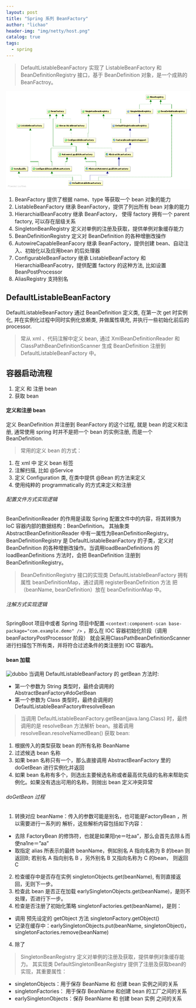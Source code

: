 ```yaml
---
layout: post
title: "Spring 系列 BeanFactory"
author: "lichao"
header-img: "img/netty/host.png"
catalog: true
tags:
  - spring
---
```


> DefaultListableBeanFactory 实现了 ListableBeanFactory 和 BeanDefinitionRegistry 接口，基于 BeanDefinition 对象，是一个成熟的 BeanFactroy。

![dubbo](/img/spring/3.jpg)

1. BeanFactory 提供了根据 name、type 等获取一个 bean 对象的能力
2. ListableBeanFactory 继承 BeanFactory，提供了列出所有 bean 对象的能力
3. HierarchialBeanFacotry 继承 BeanFactory， 使得 factory 拥有一个 parent factory, 可以存在层级关系
4. SingletonBeanRegistry 定义对单例的注册及获取，提供单例对象缓存能力
5. BeanDefinitionRegistry 定义对 BeanDefinition 的各种增删改操作
5. AutowireCapableBeanFacory 继承 BeanFactory，提供创建 bean、自动注入、初始化以及应用bean 的后处理器
6. ConfigurableBeanFactory 继承 ListableBeanFactory 和 HierarchialBeanFacotry，提供配置 factory 的这种方法, 比如设置 BeanPostProcessor
7. AliasRegistry 支持别名

## DefaultListableBeanFactory
DefaultListableBeanFactory 通过 BeanDefinition 定义类, 在第一次 get 时实例化, 并在实例化过程中同时实例化依赖类, 并做属性填充, 并执行一些初始化前后的 processor.

> 常从 xml 、代码注解中定义 bean, 通过 XmlBeanDefinitionReader 和 ClassPathBeanDefinitionScanner 生成 BeanDefinition 注册到 DefaultListableBeanFactory 中。

## 容器启动流程
1. 定义 和 注册 bean
2. 获取 bean

#### 定义和注册 bean
定义 BeanDefinition 并注册到 BeanFactory 的这个过程, 就是 bean 的定义和注册, 通常使用 spring 时并不是把一个 bean 的实例注册, 而是一个 BeanDefinition.

>  常用的定义 bean 的方式：
1. 在 xml 中 定义 bean 标签
2. 注解扫描, 比如 @Service
3. 定义 Configuration 类, 在类中提供 @Bean 的方法来定义
4. 使用纯粹的 programmatically 的方式来定义和注册

###### 配置文件方式实现逻辑
BeanDefinitionReader 的作用是读取 Spring 配置文件中的内容，将其转换为 IoC 容器内部的数据结构：BeanDefinition。 其抽象类 AbstractBeanDefinitionReader 中有一属性为BeanDefinitionRegistry。BeanDefinitionRegistry 是 DefaultListableBeanFactory 的子类，定义对 BeanDefinition 的各种增删改操作。当调用loadBeanDefinitions 的 loadBeanDefinitions 方法时，会把 BeanDefinition 注册到 BeanDefinitionRegistry。

> BeanDefinitionRegistry 接口的实现类 DefaultListableBeanFactory 拥有属性 beanDefinitionMap，通过调用 registerBeanDefinition 方法 把（beanName, beanDefinition）放在 beanDefinitionMap 中。
###### 注解方式实现逻辑
SpringBoot 项目中或者 Spring 项目中配置
```<context:component-scan base-package="com.example.demo" />```
，那么在 IOC 容器初始化阶段（调用 beanFactoryPostProcessor 阶段） 就会采用ClassPathBeanDefinitionScanner 进行扫描包下所有类，并将符合过滤条件的类注册到 IOC 容器内。


#### bean 加载
![dubbo](/img/spring/4.png)
当调用 DefaultListableBeanFactory 的 getBean 方法时:
* 第一个参数为 String 类型时，最终会调用的 AbstractBeanFactory#doGetBean
* 第一个参数为 Class 类型时，最终会调用的 DefaultListableBeanFactory#resolveBean

> 当调用 DefaultListableBeanFactory.getBean(java.lang.Class<T>) 时，最终调用的是 resolveBean 方法解析 bean。接着调用 resolveBean.resolveNamedBean() 获取 bean:
1. 根据传入的类型获取 bean 的所有名称 BeanName
2. 过滤候选 bean 名称
3. 如果 bean 名称只有一个，那么直接调用 AbstractBeanFactory 里的 doGetBean 进行实例化并返回
4. 如果 bean 名称有多个，则选出主要候选名称或者最高优先级的名称来帮助实例化。如果没有选出可用的名称，则抛出 bean 定义冲突异常

###### doGetBean 过程
1. 转换对应 beanName：传入的参数可能是别名，也可能是FactoryBean ，所以需要进行一系列的
解析，这些解析内容包括如下内容：
  * 去除 FactoryBean 的修饰符，也就是如果阳ηe＝吐aa”，那么会首先去除＆而使na1ne＝”aa”
  * 取指定 alias 所表示的最终 beanName，例如别名 A 指向名称为 B 的bean 则返回B;
若别名 A 指向别名 B ，另外别名 B 又指向名称为 C 的bean， 则返回 C

2. 检查缓存中是否存在实例 singletonObjects.get(beanName), 有则直接返回，无则下一步。
2. 检查此 bean 是否正在加载 earlySingletonObjects.get(beanName)，是则不处理，否进行下一步。
3. 检查是否注册了初始化策略 singletonFactories.get(beanName)，是则：
  * 调用 预先设定的 getObject 方法 singletonFactory.getObject()
  * 记录在缓存中：earlySingletonObjects.put(beanName, singletonObject)，singletonFactories.remove(beanName)
4. 除了

> SingletonBeanRegistry 定义对单例的注册及获取，提供单例对象缓存能力。 其实现类 DefaultSingletonBeanRegistry 提供了注册及获取bean的实现，其重要属性：
* singletonObjects：用于保存 BeanName 和 创建 bean 实例之间的关系
* singletonFactories： 用于保存 BeanName 和创建 bean 的工厂之间的关系
* earlySingletonObjects：保存 BeanName 和 创建 bean 实例 之间的关系
